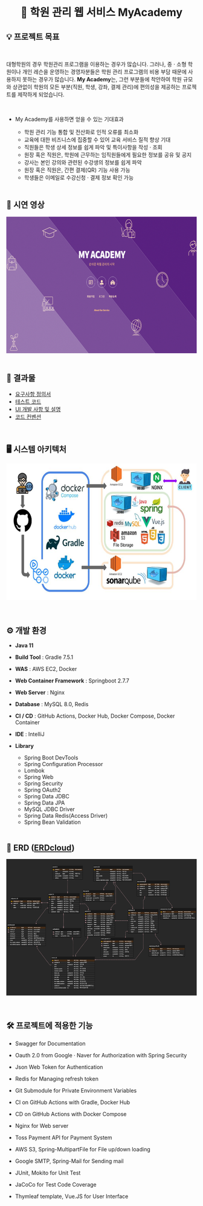 
  <div align = "center">

  <h1> 🏫 학원 관리 웹 서비스 MyAcademy </h1>

  </div>


## 💡 프로젝트 목표

  <br>

대형학원의 경우 학원관리 프로그램을 이용하는 경우가 많습니다.
그러나, 중 · 소형 학원이나 개인 레슨을 운영하는 경영자분들은 학원 관리 프로그램의 비용 부담 때문에 사용하지 못하는 경우가 많습니다.
**My Academy**는, 그런 부분들에 착안하여 학원 규모와 상관없이 학원의 모든 부분(직원, 학생, 강좌, 결제 관리)에 편의성을 제공하는 프로젝트를 제작하게 되었습니다.

  <br>

* My Academy를 사용하면 얻을 수 있는 기대효과

  - 학원 관리 기능 통합 및 전산화로 인적 오류를 최소화
  - 교육에 대한 비즈니스에 집중할 수 있어 교육 서비스 질적 향상 기대 
  - 직원들은 학생 상세 정보를 쉽게 파악 및 특이사항을 작성 · 조회
  - 원장 혹은 직원은, 학원에 근무하는 임직원들에게 필요한 정보를 공유 및 공지
  - 강사는 본인 강의와 관련된 수강생의 정보를 쉽게 파악
  - 원장 혹은 직원은, 간편 결제(QR) 기능 사용 가능
  - 학생들은 이메일로 수강신청 · 결제 정보 확인 가능

  <br>

 ## 🎥 시연 영상 
<div align = "center">
 <a href="https://www.youtube.com/watch?v=tKeKN3qd58k">
<img  src="https://raw.githubusercontent.com/buinq/imageServer/main/img/image-20230216015248482.png" alt="image-20230216015248482" width="640" height="360" />
</a>

</div>

  <br>


## 📄 결과물

- [요구사항 정의서](https://www.notion.so/5bb77489934c4912b755290672791299)
- [테스트 코드](https://myacademy-test-report.netlify.app/)
- [UI 개발 사항 및 설명](https://www.notion.so/UI-d9f0d36c370d481c8dde19ed3f7ed141)
- [코드 컨벤션](https://www.notion.so/77f0216deb454980ae1a88f056fbe13c)

<br>


##  🖥 시스템 아키텍처

  <p align = "center">
  <img src="https://raw.githubusercontent.com/buinq/imageServer/main/img/image-20230212171146274.png" alt="image-20230212171146274"  width="640" height="360" />
  </p>


  <br>

## ⚙ 개발 환경

- **Java 11**
- **Build Tool** : Gradle 7.5.1
- **WAS** : AWS EC2, Docker
- **Web Container Framework** : Springboot 2.7.7
- **Web Server** : Nginx
- **Database** : MySQL 8.0, Redis
- **CI / CD** : GitHub Actions, Docker Hub, Docker Compose, Docker Container
- **IDE** : IntelliJ
- **Library**
  - Spring Boot DevTools
  - Spring Configuration Processor
  - Lombok
  - Spring Web
  - Spring Security
  - Spring OAuth2
  - Spring Data JDBC
  - Spring Data JPA
  - MySQL JDBC Driver
  - Spring Data Redis(Access Driver)
  - Spring Bean Validation

  <br>


## 🎁 ERD ([ERDcloud](https://www.erdcloud.com/d/D4aseYJCw98Parnw8))

  <p align = "center">
  <img src="https://raw.githubusercontent.com/buinq/imageServer/main/img/image-20230212171337333.png" alt="image-20230212171337333"  width="640" height="360" />
  </p>


  <br>

## 🛠 프로젝트에 적용한 기능

- Swagger for Documentation
- Oauth 2.0 from Google · Naver for Authorization with Spring Security
- Json Web Token for Authentication
- Redis for Managing refresh token
- Git Submodule for Private Environment Variables
- CI on GitHub Actions with Gradle, Docker Hub
- CD on GitHub Actions with Docker Compose
- Nginx for Web server
- Toss Payment API for Payment System
- AWS S3, Spring-MultipartFile for File up/down loading
- Google SMTP, Spring-Mail for Sending mail
- JUnit, Mokito for Unit Test
- JaCoCo for Test Code Coverage
- Thymleaf template, Vue.JS for User Interface

  <br>

<br>


